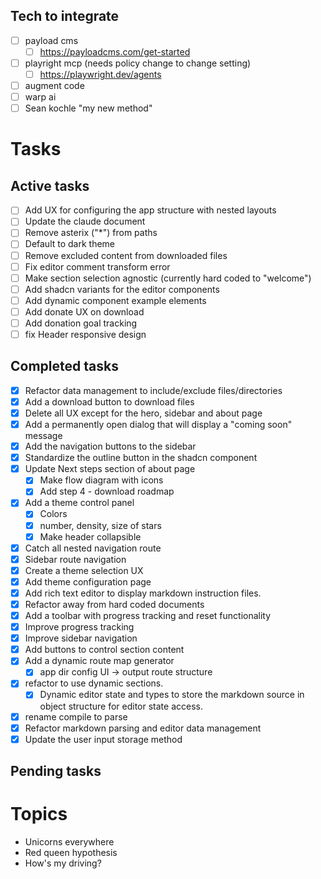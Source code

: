 ## Tech to integrate

- [ ] payload cms
  - [ ] https://payloadcms.com/get-started
- [ ] playright mcp (needs policy change to change setting)
  - [ ] https://playwright.dev/agents
- [ ] augment code
- [ ] warp ai
- [ ] Sean kochle "my new method"

# Tasks

## Active tasks

- [ ] Add UX for configuring the app structure with nested layouts
- [ ] Update the claude document
- [ ] Remove asterix ("\*") from paths
- [ ] Default to dark theme
- [ ] Remove excluded content from downloaded files
- [ ] Fix editor comment transform error
- [ ] Make section selection agnostic (currently hard coded to "welcome")
- [ ] Add shadcn variants for the editor components
- [ ] Add dynamic component example elements
- [ ] Add donate UX on download
- [ ] Add donation goal tracking
- [ ] fix Header responsive design

## Completed tasks

- [x] Refactor data management to include/exclude files/directories
- [x] Add a download button to download files
- [x] Delete all UX except for the hero, sidebar and about page
- [x] Add a permanently open dialog that will display a "coming soon" message
- [x] Add the navigation buttons to the sidebar
- [x] Standardize the outline button in the shadcn component
- [x] Update Next steps section of about page
  - [x] Make flow diagram with icons
  - [x] Add step 4 - download roadmap
- [x] Add a theme control panel
  - [x] Colors
  - [x] number, density, size of stars
  - [x] Make header collapsible
- [x] Catch all nested navigation route
- [x] Sidebar route navigation
- [x] Create a theme selection UX
- [x] Add theme configuration page
- [x] Add rich text editor to display markdown instruction files.
- [x] Refactor away from hard coded documents
- [x] Add a toolbar with progress tracking and reset functionality
- [x] Improve progress tracking
- [x] Improve sidebar navigation
- [x] Add buttons to control section content
- [x] Add a dynamic route map generator
  - [x] app dir config UI -> output route structure
- [x] refactor to use dynamic sections.
  - [x] Dynamic editor state and types to store the markdown source in object structure for editor state access.
- [x] rename compile to parse
- [x] Refactor markdown parsing and editor data management
- [x] Update the user input storage method

## Pending tasks

# Topics

- Unicorns everywhere
- Red queen hypothesis
- How's my driving?
